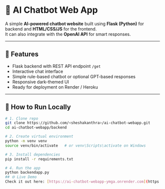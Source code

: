 # 🤖 AI Chatbot Web App

A simple **AI-powered chatbot website** built using **Flask (Python)** for backend and **HTML/CSS/JS** for the frontend.  
It can also integrate with the **OpenAI API** for smart responses.

---

## 🧩 Features
- Flask backend with REST API endpoint `/get`
- Interactive chat interface
- Simple rule-based chatbot or optional GPT-based responses
- Responsive dark-themed UI
- Ready for deployment on Render / Heroku

---

## 🚀 How to Run Locally

```bash
# 1. Clone repo
git clone https://github.com/<sheshakanthra>/ai-chatbot-webapp.git
cd ai-chatbot-webapp/backend

# 2. Create virtual environment
python -m venv venv
source venv/bin/activate   # or venv\Scripts\activate on Windows

# 3. Install dependencies
pip install -r requirements.txt

# 4. Run the app
python backendapp.py
## 🌐 Live Demo
Check it out here: [https://ai-chatbot-webapp-ymga.onrender.com](https://ai-chatbot-webapp-ymga.onrender.com)

